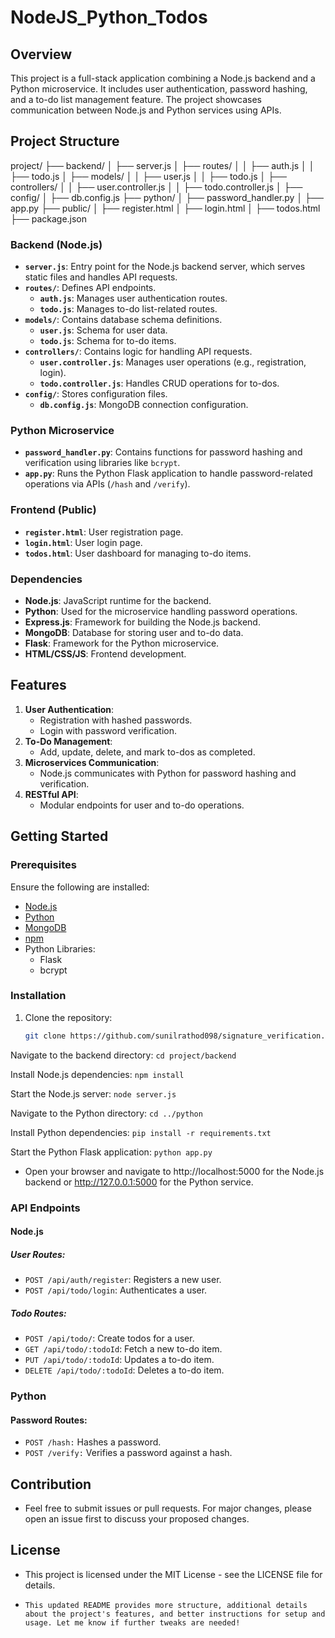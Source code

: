 # NodeJS_Python_Todos

## Overview
This project is a full-stack application combining a Node.js backend and a Python microservice. It includes user authentication, password hashing, and a to-do list management feature. The project showcases communication between Node.js and Python services using APIs.

## Project Structure
project/
├── backend/
│ ├── server.js
│ ├── routes/
│ │ ├── auth.js
│ │ ├── todo.js
│ ├── models/
│ │ ├── user.js
│ │ ├── todo.js
│ ├── controllers/
│ │ ├── user.controller.js
│ │ ├── todo.controller.js
│ ├── config/
│ ├── db.config.js
├── python/
│ ├── password_handler.py
│ ├── app.py
├── public/
│ ├── register.html
│ ├── login.html
│ ├── todos.html
├── package.json


### Backend (Node.js)
- **`server.js`**: Entry point for the Node.js backend server, which serves static files and handles API requests.
- **`routes/`**: Defines API endpoints.
  - **`auth.js`**: Manages user authentication routes.
  - **`todo.js`**: Manages to-do list-related routes.
- **`models/`**: Contains database schema definitions.
  - **`user.js`**: Schema for user data.
  - **`todo.js`**: Schema for to-do items.
- **`controllers/`**: Contains logic for handling API requests.
  - **`user.controller.js`**: Manages user operations (e.g., registration, login).
  - **`todo.controller.js`**: Handles CRUD operations for to-dos.
- **`config/`**: Stores configuration files.
  - **`db.config.js`**: MongoDB connection configuration.

### Python Microservice
- **`password_handler.py`**: Contains functions for password hashing and verification using libraries like `bcrypt`.
- **`app.py`**: Runs the Python Flask application to handle password-related operations via APIs (`/hash` and `/verify`).

### Frontend (Public)
- **`register.html`**: User registration page.
- **`login.html`**: User login page.
- **`todos.html`**: User dashboard for managing to-do items.

### Dependencies
- **Node.js**: JavaScript runtime for the backend.
- **Python**: Used for the microservice handling password operations.
- **Express.js**: Framework for building the Node.js backend.
- **MongoDB**: Database for storing user and to-do data.
- **Flask**: Framework for the Python microservice.
- **HTML/CSS/JS**: Frontend development.

## Features
1. **User Authentication**: 
   - Registration with hashed passwords.
   - Login with password verification.
2. **To-Do Management**:
   - Add, update, delete, and mark to-dos as completed.
3. **Microservices Communication**:
   - Node.js communicates with Python for password hashing and verification.
4. **RESTful API**:
   - Modular endpoints for user and to-do operations.

## Getting Started

### Prerequisites
Ensure the following are installed:
- [Node.js](https://nodejs.org/)
- [Python](https://www.python.org/)
- [MongoDB](https://www.mongodb.com/)
- [npm](https://www.npmjs.com/)
- Python Libraries:
  - Flask
  - bcrypt

### Installation
1. Clone the repository:
   ```bash
   git clone https://github.com/sunilrathod098/signature_verification.git


Navigate to the backend directory:
`cd project/backend`

Install Node.js dependencies:
`npm install`

Start the Node.js server:
`node server.js`

Navigate to the Python directory:
`cd ../python`

Install Python dependencies:
`pip install -r requirements.txt`

Start the Python Flask application:
`python app.py`
- Open your browser and navigate to http://localhost:5000 for the Node.js backend or http://127.0.0.1:5000 for the Python service.

### API Endpoints
#### Node.js
##### User Routes:
- `POST /api/auth/register`: Registers a new user.
- `POST /api/todo/login`: Authenticates a user.

##### Todo Routes:
- `POST /api/todo/`: Create todos for a user.
- `GET /api/todo/:todoId`: Fetch a new to-do item.
- `PUT /api/todo/:todoId`: Updates a to-do item.
- `DELETE /api/todo/:todoId`: Deletes a to-do item.

### Python
#### Password Routes:
- `POST /hash:` Hashes a password.
- `POST /verify:` Verifies a password against a hash.

## Contribution
- Feel free to submit issues or pull requests. For major changes, please open an issue first to discuss your proposed changes.

## License
- This project is licensed under the MIT License - see the LICENSE file for details.

- `This updated README provides more structure, additional details about the project's features, and better instructions for setup and usage. Let me know if further tweaks are needed!`
